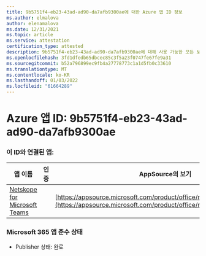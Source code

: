 ```yaml
---
title: 9b5751f4-eb23-43ad-ad90-da7afb9300ae에 대한 Azure 앱 ID 정보
ms.author: elmalova
author: elenamalova
ms.date: 12/31/2021
ms.topic: article
ms.service: attestation
certification_type: attested
description: 9b5751f4-eb23-43ad-ad90-da7afb9300ae에 대해 사용 가능한 모든 보안 및 규정 준수 정보입니다.
ms.openlocfilehash: 3fd1dfedb65dbcec85c3f5a23f0747fe67fe9a31
ms.sourcegitcommit: b52a796899ec9fb4a27778773c1a1d5fb0c33610
ms.translationtype: MT
ms.contentlocale: ko-KR
ms.lasthandoff: 01/03/2022
ms.locfileid: "61664289"
---
```

# <a name="azure-app-id-9b5751f4-eb23-43ad-ad90-da7afb9300ae"></a>Azure 앱 ID: 9b5751f4-eb23-43ad-ad90-da7afb9300ae


### <a name="apps-associated-with-this-id"></a>이 ID와 연결된 앱:
| **앱 이름** | **인증** | **AppSource의 보기** |
|--------------|---------------|-----------------------|
| [Netskope for Microsoft Teams](https://docs.microsoft.com/microsoft-365-app-certification/forward/netskope.netskope_teams) |  | [https://appsource.microsoft.com/product/office/netskope.netskope_teams](https://appsource.microsoft.com/product/office/netskope.netskope_teams) |

### <a name="microsoft-365-app-compliance-status"></a>Microsoft 365 앱 준수 상태
- Publisher 상태: 완료
